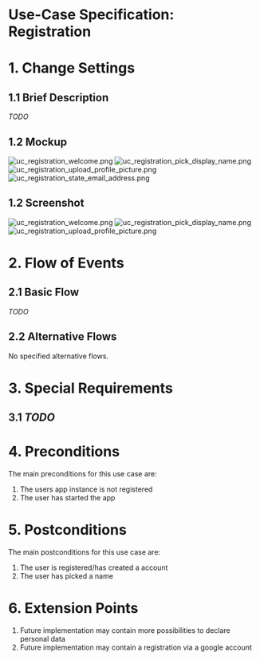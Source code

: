 # Use-Case Specification: Registration

# 1. Change Settings

## 1.1 Brief Description
*TODO*

## 1.2 Mockup

![uc_registration_welcome.png](../Mockups/uc_registration_welcome.png "Welcome-Screen") 
![uc_registration_pick_display_name.png](../Mockups/uc_registration_pick_display_name.png "Pick-Display-Name-Screen")
![uc_registration_upload_profile_picture.png](../Mockups/uc_registration_upload_profile_picture.png "Upload-Profile-Picture-Screen")
![uc_registration_state_email_address.png](../Mockups/uc_registration_state_email_address.png "State-EMail-Address-Screen")

## 1.2 Screenshot

![uc_registration_welcome.png](../Screenshots/uc_registration_welcome.png "Welcome-Screen") 
![uc_registration_pick_display_name.png](../Screenshots/uc_registration_pick_display_name.png "Pick-Display-Name-Screen")
![uc_registration_upload_profile_picture.png](../Screenshots/uc_registration_upload_profile_picture.png "Upload-Profile-Picture-Screen")

# 2. Flow of Events

## 2.1 Basic Flow
*TODO*

## 2.2 Alternative Flows

No specified alternative flows.

# 3. Special Requirements

## 3.1 *TODO*

# 4. Preconditions

The main preconditions for this use case are:
1. The users app instance is not registered
2. The user has started the app

# 5. Postconditions

The main postconditions for this use case are:
1. The user is registered/has created a account
2. The user has picked a name

# 6. Extension Points

1. Future implementation may contain more possibilities to declare personal data
2. Future implementation may contain a registration via a google account
